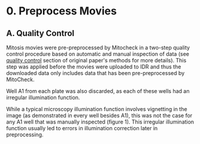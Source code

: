 # 0. Preprocess Movies

## A. Quality Control

Mitosis movies were pre-preprocessed by Mitocheck in a two-step quality control procedure based on automatic and manual inspection of data (see [quality control](https://static-content.springer.com/esm/art%3A10.1038%2Fnature08869/MediaObjects/41586_2010_BFnature08869_MOESM58_ESM.pdf) section of original paper's methods for more details).
This step was applied before the movies were uploaded to IDR and thus the downloaded data only includes data that has been pre-preprocessed by MitoCheck.

Well A1 from each plate was also discarded, as each of these wells had an irregular illumination function. 

While a typical microscopy illumination function involves vignetting in the image (as demonstrated in every well besides A1), this was not the case for any A1 well that was manually inspected (figure 1).
This irregular illumination function usually led to errors in illumination correction later in preprocessing.
